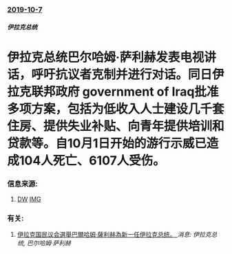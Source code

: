 ### [2019-10-7](/news/2019/10/7/index.md)

##### 伊拉克总统
# 伊拉克总统巴尔哈姆·萨利赫发表电视讲话，呼吁抗议者克制并进行对话。同日伊拉克联邦政府 government of Iraq批准多项方案，包括为低收入人士建设几千套住房、提供失业补贴、向青年提供培训和贷款等。自10月1日开始的游行示威已造成104人死亡、6107人受伤。 




### 信息来源:

1. [DW](https://www.dw.com/zh/%E5%BE%B7%E5%9B%BD%E6%9E%97%E5%A0%A1%E5%8F%91%E7%94%9F%E5%8D%A1%E8%BD%A6%E5%86%B2%E6%92%9E%E4%BA%8B%E4%BB%B6-%E7%96%91%E4%B8%BA%E6%81%90%E8%A2%AD/a-50734540) [IMG](https://www.dw.com/image/50730561_304.jpg)

### 有关:

1. [伊拉克国民议会選舉巴爾哈姆·薩利赫為新一任伊拉克总统。 ](/zh/news/2018/10/2/伊拉克国民议会選舉巴爾哈姆-薩利赫為新一任伊拉克总统.md) _消息: 伊拉克总统, 巴尔哈姆·萨利赫_
